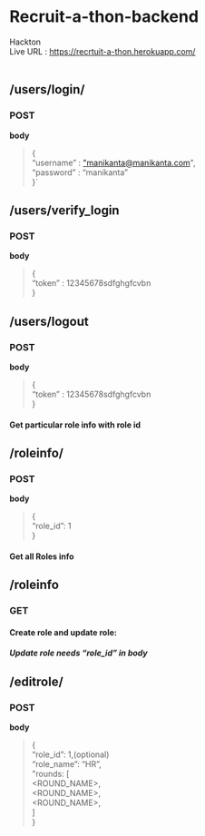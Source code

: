 # Recruit-a-thon-backend
Hackton
<br>
Live URL : https://recrtuit-a-thon.herokuapp.com/ <br>
<br>

<h2 id="userlogin">/users/login/</h2>
<h3 id="post">POST</h3>
<p><strong>body</strong></p>
<blockquote>
<p>{<br>
“username” : <a href="mailto:%22manikanta@manikanta.com">"manikanta@manikanta.com</a>",<br>
“password” : “manikanta”<br>
}`</p>
</blockquote>
<h2 id="userverify_login">/users/verify_login</h2>
<h3 id="post-1">POST</h3>
<p><strong>body</strong></p>
<blockquote>
<p>{<br>
“token” : 12345678sdfghgfcvbn<br>
}</p>
</blockquote>
<h2 id="userlogout">/users/logout</h2>
<h3 id="post-2">POST</h3>
<p><strong>body</strong></p>
<blockquote>
<p>{<br>
“token” : 12345678sdfghgfcvbn<br>
}</p>
</blockquote>
<h4 id="get-particular-role-info-with-role-id">Get particular role info with role id</h4>
<h2 id="roleinfo">/roleinfo/</h2>
<h3 id="post-3">POST</h3>
<p><strong>body</strong></p>
<blockquote>
<p>{<br>
“role_id”: 1<br>
}</p>
</blockquote>
<h4 id="get-all-roles-info">Get all Roles info</h4>
<h2 id="roleinfo-1">/roleinfo</h2>
<h3 id="get">GET</h3>
<h4 id="create-role-and-update-role">Create role and update role:</h4>
<h5 id="update-role-needs-role_id-in-body">Update role needs “role_id” in body</h5>
<h2 id="editrole">/editrole/</h2>
<h3 id="post-4">POST</h3>
<p><strong>body</strong></p>
<blockquote>
<p>{<br>
“role_id”: 1,(optional)<br>
“role_name”: “HR”,<br>
"rounds: [<br>
&lt;ROUND_NAME&gt;,<br>
&lt;ROUND_NAME&gt;,<br>
&lt;ROUND_NAME&gt;,<br>
]<br>
}</p>
</blockquote>

